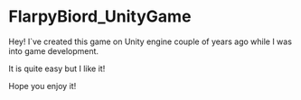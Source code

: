 # FlarpyBiord_UnityGame

Hey! I`ve created this game on Unity engine couple of years ago while I was into game development.

It is quite easy but I like it!

Hope you enjoy it!
